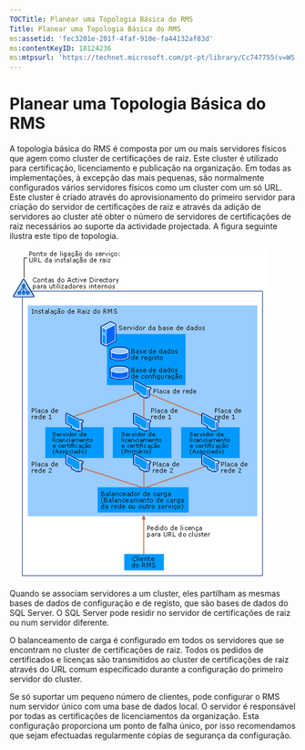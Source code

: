 ```yaml
---
TOCTitle: Planear uma Topologia Básica do RMS
Title: Planear uma Topologia Básica do RMS
ms:assetid: 'fec3201e-201f-4faf-910e-fa44132af83d'
ms:contentKeyID: 18124236
ms:mtpsurl: 'https://technet.microsoft.com/pt-pt/library/Cc747755(v=WS.10)'
---
```


Planear uma Topologia Básica do RMS
===================================

A topologia básica do RMS é composta por um ou mais servidores físicos que agem como cluster de certificações de raiz. Este cluster é utilizado para certificação, licenciamento e publicação na organização. Em todas as implementações, à excepção das mais pequenas, são normalmente configurados vários servidores físicos como um cluster com um só URL. Este cluster é criado através do aprovisionamento do primeiro servidor para criação do servidor de certificações de raiz e através da adição de servidores ao cluster até obter o número de servidores de certificações de raiz necessários ao suporte da actividade projectada. A figura seguinte ilustra este tipo de topologia.

![](images/Cc747755.a3332719-4d25-4694-a89a-7c31fd97ca3b(WS.10).gif)

Quando se associam servidores a um cluster, eles partilham as mesmas bases de dados de configuração e de registo, que são bases de dados do SQL Server. O SQL Server pode residir no servidor de certificações de raiz ou num servidor diferente.

O balanceamento de carga é configurado em todos os servidores que se encontram no cluster de certificações de raiz. Todos os pedidos de certificados e licenças são transmitidos ao cluster de certificações de raiz através do URL comum especificado durante a configuração do primeiro servidor do cluster.

Se só suportar um pequeno número de clientes, pode configurar o RMS num servidor único com uma base de dados local. O servidor é responsável por todas as certificações de licenciamentos da organização. Esta configuração proporciona um ponto de falha único, por isso recomendamos que sejam efectuadas regularmente cópias de segurança da configuração.
